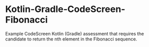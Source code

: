 # Kotlin-Gradle-CodeScreen-Fibonacci
Example CodeScreen Kotlin (Gradle) assessment that requires the candidate to return the nth element in the Fibonacci sequence.
